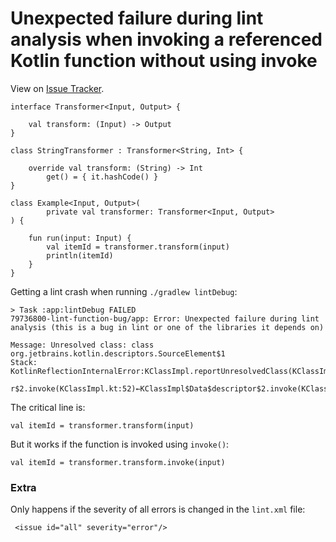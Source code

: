 # Unexpected failure during lint analysis when invoking a referenced Kotlin function without using invoke

View on [Issue Tracker](https://issuetracker.google.com/issues/79736800).

```
interface Transformer<Input, Output> {

    val transform: (Input) -> Output
}

class StringTransformer : Transformer<String, Int> {

    override val transform: (String) -> Int
        get() = { it.hashCode() }
}

class Example<Input, Output>(
        private val transformer: Transformer<Input, Output>
) {

    fun run(input: Input) {
        val itemId = transformer.transform(input)
        println(itemId)
    }
}
```

Getting a lint crash when running `./gradlew lintDebug`:
```
> Task :app:lintDebug FAILED
79736800-lint-function-bug/app: Error: Unexpected failure during lint analysis (this is a bug in lint or one of the libraries it depends on)

Message: Unresolved class: class org.jetbrains.kotlin.descriptors.SourceElement$1
Stack: KotlinReflectionInternalError:KClassImpl.reportUnresolvedClass(KClassImpl.kt:301)←KClassImpl.access$reportUnresolvedClass(KClassImpl.kt:42)←KClassImpl$Data$descripto

r$2.invoke(KClassImpl.kt:52)←KClassImpl$Data$descriptor$2.invoke(KClassImpl.kt:43)←ReflectProperties$LazySoftVal.invoke(ReflectProperties.java:93)←ReflectProperties$Val.getValue(ReflectProperties.java:32)←KClassImpl$Data.getDescriptor(KClassImpl.kt:-1)←KClassImpl.getDescriptor(KClassImpl.kt:172)
``` 

The critical line is: 
```
val itemId = transformer.transform(input)
```

But it works if the function is invoked using `invoke()`:
```
val itemId = transformer.transform.invoke(input)
```

### Extra

Only happens if the severity of all errors is changed in the `lint.xml` file:

```
 <issue id="all" severity="error"/>
```
